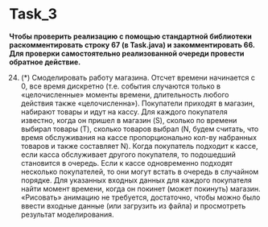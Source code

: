 # Task_3 
**Чтобы проверить реализацию с помощью стандартной библиотеки раскомментировать строку 67 (в Task.java) и закомментировать 66. Для проверки самостоятельно реализованной очереди провести обратное действие.**

24. (*) Смоделировать работу магазина. Отсчет времени начинается с 0, все время дискретно (т.е. события случаются только в «целочисленные» моменты времени, длительность любого действия также «целочисленна»). Покупатели приходят в магазин, набирают товары и идут на кассу. Для каждого покупателя известно, когда он пришел в магазин (S), сколько по времени выбирал товары (T), сколько товаров выбрал (N, будем считать, что время обслуживания на кассе пропорционально кол-ву набранных товаров и также составляет N). Когда покупатель подходит к кассе, если касса обслуживает другого покупателя, то подошедший становится в очередь. Если к кассе одновременно подходят несколько покупателей, то они могут встать в очередь в случайном порядке. Для указанных входных данных для каждого покупателя найти момент времени, когда он покинет (может покинуть) магазин. «Рисовать» анимацию не требуется, достаточно, чтобы можно было ввести входные данные (или загрузить из файла) и просмотреть результат моделирования.
